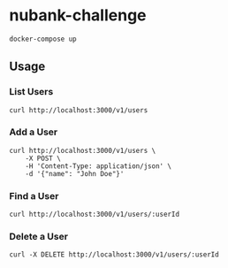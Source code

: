 # nubank-challenge

```bash
docker-compose up
```

## Usage

### List Users

```
curl http://localhost:3000/v1/users
```

### Add a User

```
curl http://localhost:3000/v1/users \
    -X POST \
    -H 'Content-Type: application/json' \
    -d '{"name": "John Doe"}'
```

### Find a User

```
curl http://localhost:3000/v1/users/:userId
```

### Delete a User

```
curl -X DELETE http://localhost:3000/v1/users/:userId
```

